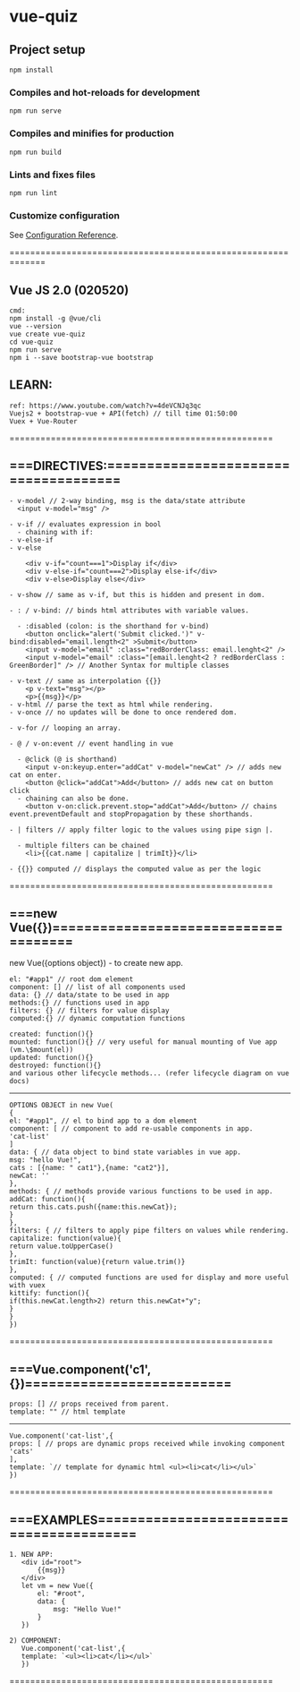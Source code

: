 # vue-quiz

## Project setup

```
npm install
```

### Compiles and hot-reloads for development

```
npm run serve
```

### Compiles and minifies for production

```
npm run build
```

### Lints and fixes files

```
npm run lint
```

### Customize configuration

See [Configuration Reference](https://cli.vuejs.org/config/).

=============================================================

## Vue JS 2.0 (020520)

```
cmd:
npm install -g @vue/cli
vue --version
vue create vue-quiz
cd vue-quiz
npm run serve
npm i --save bootstrap-vue bootstrap
```

## LEARN:

```
ref: https://www.youtube.com/watch?v=4deVCNJq3qc
Vuejs2 + bootstrap-vue + API(fetch) // till time 01:50:00
Vuex + Vue-Router
```

===================================================

## ===DIRECTIVES:=====================================

```
- v-model // 2-way binding, msg is the data/state attribute
  <input v-model="msg" />

- v-if // evaluates expression in bool
  - chaining with if:
- v-else-if
- v-else

    <div v-if="count===1">Display if</div>
    <div v-else-if="count===2">Display else-if</div>
    <div v-else>Display else</div>

- v-show // same as v-if, but this is hidden and present in dom.

- : / v-bind: // binds html attributes with variable values.

  - :disabled (colon: is the shorthand for v-bind)
    <button onclick="alert('Submit clicked.')" v-bind:disabled="email.length<2" >Submit</button>
    <input v-model="email" :class="redBorderClass: email.lenght<2" />
    <input v-model="email" :class="[email.lenght<2 ? redBorderClass : GreenBorder]" /> // Another Syntax for multiple classes

- v-text // same as interpolation {{}}
    <p v-text="msg"></p>
    <p>{{msg}}</p>
- v-html // parse the text as html while rendering.
- v-once // no updates will be done to once rendered dom.

- v-for // looping an array.

- @ / v-on:event // event handling in vue

  - @click (@ is shorthand)
    <input v-on:keyup.enter="addCat" v-model="newCat" /> // adds new cat on enter.
    <button @click="addCat">Add</button> // adds new cat on button click
  - chaining can also be done.
    <button v-on:click.prevent.stop="addCat">Add</button> // chains event.preventDefault and stopPropagation by these shorthands.

- | filters // apply filter logic to the values using pipe sign |.

  - multiple filters can be chained
    <li>{{cat.name | capitalize | trimIt}}</li>

- {{}} computed // displays the computed value as per the logic
```

===================================================

## ===new Vue({})=====================================
new Vue({options object}) - to create new app.

```
el: "#app1" // root dom element
component: [] // list of all components used
data: {} // data/state to be used in app
methods:{} // functions used in app
filters: {} // filters for value display
computed:{} // dynamic computation functions

created: function(){}
mounted: function(){} // very useful for manual mounting of Vue app (vm.\$mount(el))
updated: function(){}
destroyed: function(){}
and various other lifecycle methods... (refer lifecycle diagram on vue docs)
```

---

```
OPTIONS OBJECT in new Vue(
{
el: "#app1", // el to bind app to a dom element
component: [ // component to add re-usable components in app.
'cat-list'
]
data: { // data object to bind state variables in vue app.
msg: "hello Vue!",
cats : [{name: " cat1"},{name: "cat2"}],
newCat: ''
},
methods: { // methods provide various functions to be used in app.
addCat: function(){
return this.cats.push({name:this.newCat});
}
},
filters: { // filters to apply pipe filters on values while rendering.
capitalize: function(value){
return value.toUpperCase()
},
trimIt: function(value){return value.trim()}
},
computed: { // computed functions are used for display and more useful with vuex
kittify: function(){
if(this.newCat.length>2) return this.newCat+"y";
}
}
})
```

===================================================

## ===Vue.component('c1',{})==========================

```
props: [] // props received from parent.
template: "" // html template
```

---

```
Vue.component('cat-list',{
props: [ // props are dynamic props received while invoking component
'cats'
],
template: `// template for dynamic html <ul><li>cat</li></ul>`
})
```

===================================================

## ===EXAMPLES========================================

```
1. NEW APP:
   <div id="root">
       {{msg}}
   </div>
   let vm = new Vue({
       el: "#root",
       data: {
           msg: "Hello Vue!"
       }
   })

2) COMPONENT:
   Vue.component('cat-list',{
   template: `<ul><li>cat</li></ul>`
   })
```

===================================================

